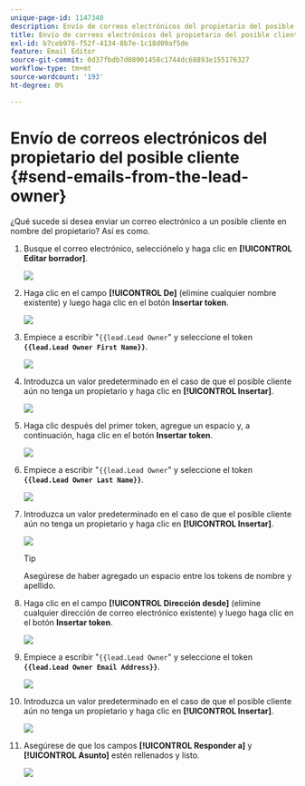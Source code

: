 ```yaml
---
unique-page-id: 1147340
description: Envío de correos electrónicos del propietario del posible cliente - Documentos de Marketo - Documentación del producto
title: Envío de correos electrónicos del propietario del posible cliente
exl-id: b7ceb976-f52f-4134-8b7e-1c18d09af5de
feature: Email Editor
source-git-commit: 0d37fbdb7d08901458c1744dc68893e155176327
workflow-type: tm+mt
source-wordcount: '193'
ht-degree: 0%

---
```


# Envío de correos electrónicos del propietario del posible cliente {#send-emails-from-the-lead-owner}

¿Qué sucede si desea enviar un correo electrónico a un posible cliente en nombre del propietario?  Así es como.

1. Busque el correo electrónico, selecciónelo y haga clic en **[!UICONTROL Editar borrador]**.

   ![](assets/one.png)

1. Haga clic en el campo **[!UICONTROL De]** (elimine cualquier nombre existente) y luego haga clic en el botón **Insertar token**.

   ![](assets/two.png)

1. Empiece a escribir &quot;`{{lead.Lead Owner`&quot; y seleccione el token **`{{lead.Lead Owner First Name}}`**.

   ![](assets/image2014-9-11-13-3a7-3a43.png)

1. Introduzca un valor predeterminado en el caso de que el posible cliente aún no tenga un propietario y haga clic en **[!UICONTROL Insertar]**.

   ![](assets/image2014-9-11-13-3a7-3a58.png)

1. Haga clic después del primer token, agregue un espacio y, a continuación, haga clic en el botón **Insertar token**.

   ![](assets/five.png)

1. Empiece a escribir &quot;`{{lead.Lead Owner`&quot; y seleccione el token **`{{lead.Lead Owner Last Name}}`**.

   ![](assets/image2014-9-11-13-3a8-3a24.png)

1. Introduzca un valor predeterminado en el caso de que el posible cliente aún no tenga un propietario y haga clic en **[!UICONTROL Insertar]**.

   ![](assets/image2014-9-11-13-3a8-3a39.png)

   >[!TIP]
   >
   >Asegúrese de haber agregado un espacio entre los tokens de nombre y apellido.

1. Haga clic en el campo **[!UICONTROL Dirección desde]** (elimine cualquier dirección de correo electrónico existente) y luego haga clic en el botón **Insertar token**.

   ![](assets/eight.png)

1. Empiece a escribir &quot;`{{lead.Lead Owner`&quot; y seleccione el token **`{{lead.Lead Owner Email Address}}`**.

   ![](assets/image2014-9-11-13-3a9-3a33.png)

1. Introduzca un valor predeterminado en el caso de que el posible cliente aún no tenga un propietario y haga clic en **[!UICONTROL Insertar]**.

   ![](assets/ten.png)

1. Asegúrese de que los campos **[!UICONTROL Responder a]** y **[!UICONTROL Asunto]** estén rellenados y listo.

   ![](assets/eleven.png)
